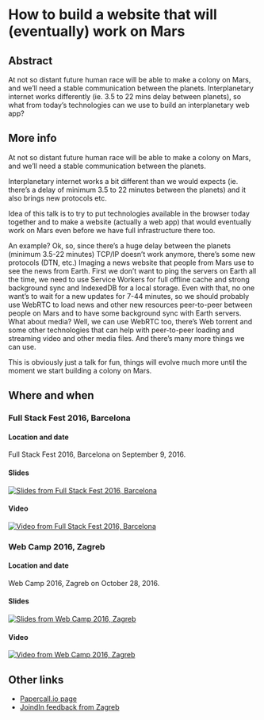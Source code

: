 # How to build a website that will (eventually) work on Mars

## Abstract

At not so distant future human race will be able to make a colony on Mars, and we’ll need a stable communication between the planets. Interplanetary internet works differently (ie. 3.5 to 22 mins delay between planets), so what from today’s technologies can we use to build an interplanetary web app?

## More info

At not so distant future human race will be able to make a colony on Mars, and we’ll need a stable communication between the planets.

Interplanetary internet works a bit different than we would expects (ie. there’s a delay of minimum 3.5 to 22 minutes between the planets) and it also brings new protocols etc.

Idea of this talk is to try to put technologies available in the browser today together and to make a website (actually a web app) that would eventually work on Mars even before we have full infrastructure there too.

An example? Ok, so, since there’s a huge delay between the planets (minimum 3.5-22 minutes) TCP/IP doesn’t work anymore, there’s some new protocols (DTN, etc.) Imaging a news website that people from Mars use to see the news from Earth. First we don’t want to ping the servers on Earth all the time, we need to use Service Workers for full offline cache and strong background sync and IndexedDB for a local storage. Even with that, no one want’s to wait for a new updates for 7-44 minutes, so we should probably use WebRTC to load news and other new resources peer-to-peer between people on Mars and to have some background sync with Earth servers. What about media? Well, we can use WebRTC too, there’s Web torrent and some other technologies that can help with peer-to-peer loading and streaming video and other media files. And there’s many more things we can use.

This is obviously just a talk for fun, things will evolve much more until the moment we start building a colony on Mars.

## Where and when

### Full Stack Fest 2016, Barcelona

#### Location and date

Full Stack Fest 2016, Barcelona on September 9, 2016.

#### Slides

[![Slides from Full Stack Fest 2016, Barcelona](https://speakerd.s3.amazonaws.com/presentations/55b6bc0cb30440b3b68b3cc52f578760/slide_0.jpg)](https://speakerdeck.com/slobodan/how-to-build-a-website-that-will-eventually-work-on-mars)

#### Video

[![Video from Full Stack Fest 2016, Barcelona](http://img.youtube.com/vi/7rlEidtXlZg/0.jpg)](https://youtu.be/7rlEidtXlZg)

### Web Camp 2016, Zagreb

#### Location and date

Web Camp 2016, Zagreb on October 28, 2016.

#### Slides

[![Slides from Web Camp 2016, Zagreb](https://speakerd.s3.amazonaws.com/presentations/b9ab52a22ef44dbc867971918c5b888d/slide_0.jpg)](https://speakerdeck.com/slobodan/how-to-build-a-website-that-will-eventually-work-on-mars-v1-dot-1-0-webcamp-zagreb-2016)

#### Video

[![Video from Web Camp 2016, Zagreb](http://img.youtube.com/vi/9xxmV4q6JEQ/0.jpg)](https://youtu.be/9xxmV4q6JEQ)

## Other links

- [Papercall.io page](https://www.papercall.io/speakers/slobodan/speaker_talks/3663-how-to-build-a-website-that-will-eventually-work-on-mars)
- [JoindIn feedback from Zagreb](https://joind.in/event/webcamp-zagreb-2016/how-to-build-a-website-that-will-eventually-work-on-mars)